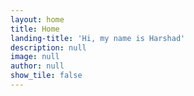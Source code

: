 ```yaml
---
layout: home
title: Home
landing-title: 'Hi, my name is Harshad'
description: null
image: null
author: null
show_tile: false
---
```


<meta name="google-site-verification" content="AZ7JOwZxyLLv4LBEFPlJFlvxiqzQRoHDNKWbZQq-nLs" />
